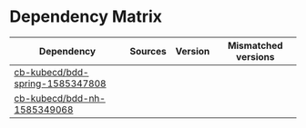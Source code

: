 # Dependency Matrix

Dependency | Sources | Version | Mismatched versions
---------- | ------- | ------- | -------------------
[cb-kubecd/bdd-spring-1585347808](https://github.com/cb-kubecd/bdd-spring-1585347808.git) |  | []() | 
[cb-kubecd/bdd-nh-1585349068](https://github.com/cb-kubecd/bdd-nh-1585349068.git) |  | []() | 
